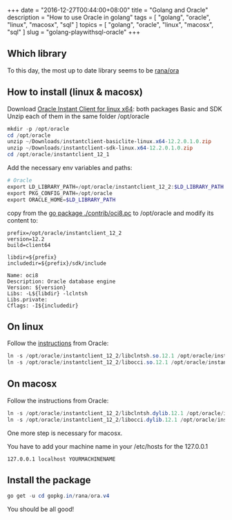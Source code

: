 +++
date = "2016-12-27T00:44:00+08:00"
title = "Golang and Oracle"
description = "How to use Oracle in golang"
tags = [ "golang", "oracle", "linux", "macosx", "sql" ]
topics = [ "golang", "oracle", "linux", "macosx", "sql" ]
slug = "golang-playwithsql-oracle"
+++

## Which library

To this day, the most up to date library seems to be [rana/ora](https://github.com/rana/ora)

## How to install (linux & macosx)

Download [Oracle Instant Client for linux x64](http://www.oracle.com/technetwork/topics/linuxx86-64soft-092277.html): both packages Basic and SDK
Unzip each of them in the same folder /opt/oracle

```powershell
mkdir -p /opt/oracle
cd /opt/oracle
unzip ~/Downloads/instantclient-basiclite-linux.x64-12.2.0.1.0.zip
unzip ~/Downloads/instantclient-sdk-linux.x64-12.2.0.1.0.zip
cd /opt/oracle/instantclient_12_1
```

Add the necessary env variables and paths:

```powershell
# Oracle
export LD_LIBRARY_PATH=/opt/oracle/instantclient_12_2:$LD_LIBRARY_PATH
export PKG_CONFIG_PATH=/opt/oracle
export ORACLE_HOME=$LD_LIBRARY_PATH
```

copy from the [go package ./contrib/oci8.pc](https://github.com/rana/ora/tree/v4/contrib) to /opt/oracle and modify its content to:

```
prefix=/opt/oracle/instantclient_12_2
version=12.2
build=client64

libdir=${prefix}
includedir=${prefix}/sdk/include

Name: oci8
Description: Oracle database engine
Version: ${version}
Libs: -L${libdir} -lclntsh
Libs.private:
Cflags: -I${includedir}
```

## On linux

Follow the [instructions](http://www.oracle.com/technetwork/topics/linuxx86-64soft-092277.html#ic_x64_inst) from Oracle:

```powershell
ln -s /opt/oracle/instantclient_12_2/libclntsh.so.12.1 /opt/oracle/instantclient_12_2/libclntsh.so
ln -s /opt/oracle/instantclient_12_2/libocci.so.12.1 /opt/oracle/instantclient_12_2/libocci.so
```

## On macosx

Follow the instructions from Oracle:

```powershell
ln -s /opt/oracle/instantclient_12_2/libclntsh.dylib.12.1 /opt/oracle/instantclient_12_2/libclntsh.dylib
ln -s /opt/oracle/instantclient_12_2/libocci.dylib.12.1 /opt/oracle/instantclient_12_2/libocci.dylib
```

One more step is necessary for macosx.

You have to add your machine name in your /etc/hosts for the 127.0.0.1

```
127.0.0.1 localhost YOURMACHINENAME
```

## Install the package

```powershell
go get -u cd gopkg.in/rana/ora.v4
```

You should be all good!